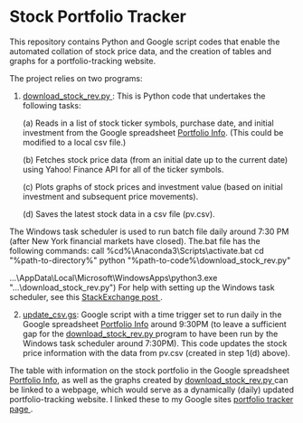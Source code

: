 # Stock Portfolio Tracker
This repository contains Python and Google script codes that enable the automated collation of stock price data, and the creation of tables and graphs for a portfolio-tracking website. 

The project relies on two programs:
1. <a href="https://github.com/msivadasan/portfolio_tracker/blob/main/download_stock_rev.py"> download_stock_rev.py </a>:  This is Python code that undertakes the following tasks: 
    
    (a) Reads in a list of stock ticker symbols, purchase date, and initial investment from the Google spreadsheet <a href="https://docs.google.com/spreadsheets/d/1zWlWkkUg2dMRr47atKf_LoSQJQfcNj0zesH7uCwK4Co/edit?usp=sharing/" target="_blank">Portfolio Info</a>. (This could be modified to a local csv file.)

    (b) Fetches stock price data (from an initial date up to the current date) using Yahoo! Finance API  for all of the ticker symbols.

    (c) Plots graphs of stock prices and investment value (based on initial investment and subsequent price movements).

    (d) Saves the latest stock data in a csv file (pv.csv).

The Windows task scheduler is used to run batch file daily around 7:30 PM (after New York financial markets have closed). The.bat file has the following commands:
call %cd%\Anaconda3\Scripts\activate.bat
cd "%path-to-directory%"
python "%path-to-code%\download_stock_rev.py"

...\AppData\Local\Microsoft\WindowsApps\python3.exe "...\download_stock_rev.py")  For help with setting up the Windows task scheduler, see this <a href="https://stackoverflow.com/questions/4437701/run-a-batch-file-with-windows-task-scheduler"> StackExchange post </a>. 

2. <a href="https://github.com/msivadasan/portfolio_tracker/blob/main/update_csv.gs"> update_csv.gs</a>: Google script with a time trigger set to run daily in the Google spreadsheet <a href="https://docs.google.com/spreadsheets/d/1zWlWkkUg2dMRr47atKf_LoSQJQfcNj0zesH7uCwK4Co/edit?usp=sharing/" target="_blank">Portfolio Info</a> around 9:30PM (to leave a sufficient gap for the <a href="https://github.com/msivadasan/portfolio_tracker/blob/main/download_stock_rev.py"> download_stock_rev.py </a> program to have been run by the Windows task scheduler around 7:30PM).  This code updates the stock price information with the data from pv.csv (created in step 1(d) above). 

The table with information on the stock portfolio in the Google spreadsheet <a href="https://docs.google.com/spreadsheets/d/1zWlWkkUg2dMRr47atKf_LoSQJQfcNj0zesH7uCwK4Co/edit?usp=sharing/" target="_blank">Portfolio Info</a>, as well as the graphs created by   <a href="https://github.com/msivadasan/portfolio_tracker/blob/main/download_stock_rev.py"> download_stock_rev.py </a> can be linked to a webpage, which would serve as a dynamically (daily) updated portfolio-tracking website.  I linked these to my Google sites <a href= "https://sites.google.com/view/madhavsivadasan/projects/stock-portfolio-tracker" target="_blank"> portfolio tracker page </a>.

 



        


